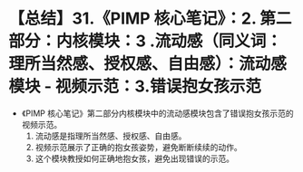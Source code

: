 # 【总结】31.《PIMP 核心笔记》：2. 第二部分：内核模块：3 .流动感（同义词：理所当然感、授权感、自由感）：流动感模块 - 视频示范：3.错误抱女孩示范

-   《PIMP 核心笔记》第二部分内核模块中的流动感模块包含了错误抱女孩示范的视频示范。
    1.  流动感是指理所当然感、授权感、自由感。
    2.  视频示范展示了正确的抱女孩姿势，避免断断续续的动作。
    3.  这个模块教授如何正确地抱女孩，避免出现错误的示范。
